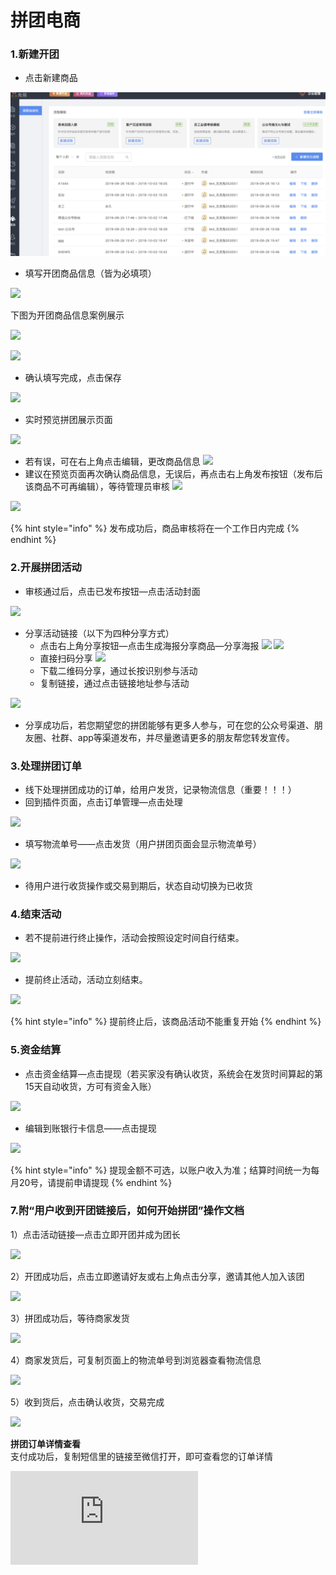 # 拼团电商

###  1.**新建开团**

* 点击新建商品

![](../../.gitbook/assets/image%20%28279%29.png)

* 填写开团商品信息（皆为必填项）

![](http://bbscdn.rabbitpre.com/data/attachment/forum/201805/10/101114i7pzvq7qbq8vss17.png)

下图为开团商品信息案例展示

![](http://bbscdn.rabbitpre.com/data/attachment/forum/201805/10/101418e0izlvv2qyiflzv4.png)

![](http://bbscdn.rabbitpre.com/data/attachment/forum/201805/10/101418pheehrbbiu5l9h8b.png)

* 确认填写完成，点击保存

![](http://bbscdn.rabbitpre.com/data/attachment/forum/201805/10/101418y71gka51dzz9d991.png)

* 实时预览拼团展示页面

![](http://bbscdn.rabbitpre.com/data/attachment/forum/201805/10/101520vvfce2vv8fe51fva.png)

* 若有误，可在右上角点击编辑，更改商品信息  ![](http://bbscdn.rabbitpre.com/data/attachment/forum/201805/10/101556cs8mqnrmunagoyo9.png) 
* 建议在预览页面再次确认商品信息，无误后，再点击右上角发布按钮（发布后该商品不可再编辑），等待管理员审核  ![](http://bbscdn.rabbitpre.com/data/attachment/forum/201805/10/101556ov8ij7s7trjv2onn.png)

![](http://bbscdn.rabbitpre.com/data/attachment/forum/201805/10/101716vcutpudaw0m4hgwh.png)

{% hint style="info" %}
发布成功后，商品审核将在一个工作日内完成
{% endhint %}

### **2.开展拼团活动**

* 审核通过后，点击已发布按钮—点击活动封面

![](http://bbscdn.rabbitpre.com/data/attachment/forum/201805/10/101816c1azgmy8djjm6oo3.png)



* 分享活动链接（以下为四种分享方式）
  * 点击右上角分享按钮—点击生成海报分享商品—分享海报  ![](http://bbscdn.rabbitpre.com/data/attachment/forum/201805/10/104056gm2m9xoq827xkyex.png)  ![](http://bbscdn.rabbitpre.com/data/attachment/forum/201805/10/104056dmyydaxb101womwy.png)
  * 直接扫码分享 ![](http://bbscdn.rabbitpre.com/data/attachment/forum/201805/10/104056iuhzumo5igkx29oi.png)
  * 下载二维码分享，通过长按识别参与活动 
  * 复制链接，通过点击链接地址参与活动

![](http://bbscdn.rabbitpre.com/data/attachment/forum/201805/10/104056weubuu8yhsdukozj.png)

* 分享成功后，若您期望您的拼团能够有更多人参与，可在您的公众号渠道、朋友圈、社群、app等渠道发布，并尽量邀请更多的朋友帮您转发宣传。 

### **3.处理拼团订单**

* 线下处理拼团成功的订单，给用户发货，记录物流信息（重要！！！）
* 回到插件页面，点击订单管理—点击处理

![](http://bbscdn.rabbitpre.com/data/attachment/forum/201805/10/104450xuxfzgw9kv14hsxv.png)

* 填写物流单号——点击发货（用户拼团页面会显示物流单号）

![](http://bbscdn.rabbitpre.com/data/attachment/forum/201805/10/104450r25zs36zy5z2nqe2.png)

* 待用户进行收货操作或交易到期后，状态自动切换为已收货

### **4.结束活动**

* 若不提前进行终止操作，活动会按照设定时间自行结束。

![](http://bbscdn.rabbitpre.com/data/attachment/forum/201805/10/105228dbp809r8cpe340tb.png)

* 提前终止活动，活动立刻结束。

![](http://bbscdn.rabbitpre.com/data/attachment/forum/201805/10/105228qi30r8z8usrlxpv3.png)

{% hint style="info" %}
提前终止后，该商品活动不能重复开始
{% endhint %}

### **5.资金结算**

* 点击资金结算—点击提现（若买家没有确认收货，系统会在发货时间算起的第15天自动收货，方可有资金入账）

![](http://bbscdn.rabbitpre.com/data/attachment/forum/201805/10/105413lse6wwnezun8hnnn.png)

* 编辑到账银行卡信息——点击提现

![](http://bbscdn.rabbitpre.com/data/attachment/forum/201805/10/105413qi3siqkichbzii23.png)

{% hint style="info" %}
提现金额不可选，以账户收入为准；结算时间统一为每月20号，请提前申请提现
{% endhint %}

### **7.附“用户收到开团链接后，如何开始拼团”操作文档**

1）点击活动链接—点击立即开团并成为团长  
  
![](http://bbscdn.rabbitpre.com/data/attachment/forum/201805/10/113743jbt6t6ic5d9f7cdc.png)  
  
2）开团成功后，点击立即邀请好友或右上角点击分享，邀请其他人加入该团  
  
![](http://bbscdn.rabbitpre.com/data/attachment/forum/201805/10/115021u7kf8887hzd3dvjw.png)  
  
3）拼团成功后，等待商家发货  
  
![](http://bbscdn.rabbitpre.com/data/attachment/forum/201805/10/113614r4q4y70o8444zt4y.png)  
  
4）商家发货后，可复制页面上的物流单号到浏览器查看物流信息  
  
![](http://bbscdn.rabbitpre.com/data/attachment/forum/201805/10/113614xjicxsixzrj5hjj9.png)  
  
5）收到货后，点击确认收货，交易完成  
  
![](http://bbscdn.rabbitpre.com/data/attachment/forum/201805/10/114025xhgzk6r7xvhk4g6x.png)  
  
**拼团订单详情查看**  
支付成功后，复制短信里的链接至微信打开，即可查看您的订单详情

![](http://bbs.rabbitpre.com/forum.php?mod=image&aid=8240&size=300x300&key=e3c4a66d53881944&nocache=yes&type=fixnone)

